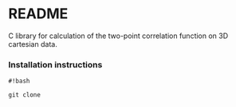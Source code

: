 # README #

C library for calculation of the two-point correlation function on 3D cartesian data.

### Installation instructions ###

```
#!bash

git clone
```